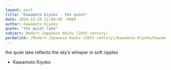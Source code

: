 ```yaml
---
layout: post
title: "Kawamoto Kiyoko - the quiet"
date: 2024-12-28 12:00:00 -0000
author: Kawamoto Kiyoko
quote: "the quiet lake"
subject: Modern Japanese Haiku (20th century)
permalink: /Modern Japanese Haiku (20th century)/Kawamoto Kiyoko/Kawamoto Kiyoko - the quiet
---
```


the quiet lake
reflects the sky’s whisper
in soft ripples

- Kawamoto Kiyoko
